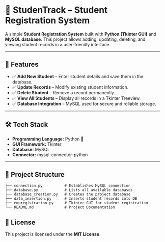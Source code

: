 # 📘 StudenTrack – Student Registration System

A simple **Student Registration System** built with **Python (Tkinter GUI)** and **MySQL database**.
This project allows adding, updating, deleting, and viewing student records in a user-friendly interface.

---

## 🚀 Features

- ✅ **Add New Student** – Enter student details and save them in the database.
- ✅ **Update Records** – Modify existing student information.
- ✅ **Delete Student** – Remove a record permanently.
- ✅ **View All Students** – Display all records in a Tkinter Treeview.
- ✅ **Database Integration** – MySQL used for secure and reliable storage.

---

## 🛠️ Tech Stack

- **Programming Language:** Python 🐍
- **GUI Framework:** Tkinter
- **Database:** MySQL
- **Connector:** mysql-connector-python

---

## 📂 Project Structure

```
├── connection.py          # Establishes MySQL connection
├── database.py            # Lists all available databases
├── database_creation.py   # Creates the project database
├── data_insertion.py      # Inserts student records into DB
├── empregistration.py     # Tkinter GUI for student registration
└── README.md              # Project Documentation
```





## 📜 License

This project is licensed under the **MIT License**.
